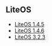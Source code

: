 ## LiteOS
* [LiteOS 1.4.5](https://images.tuyaus.com/rms-static/3424ef50-3e00-11eb-9281-99acf8c38316-1607945616069.tar.gz?tyName=tuya_ipc_sdk_4.8.8_liteos-1.4.5.tar.gz)
* [LiteOS 1.4.6](https://images.tuyaus.com/rms-static/34225740-3e00-11eb-81e6-f92b2df79afd-1607945616052.tar.gz?tyName=tuya_ipc_sdk_4.8.8_liteos-1.4.6.tar.gz)
* [LiteOS 3.2.3](https://images.tuyaus.com/rms-static/341ed4d0-3e00-11eb-9281-99acf8c38316-1607945616029.tar.gz?tyName=tuya_ipc_sdk_4.8.8_liteos-3.2.3.tar.gz)